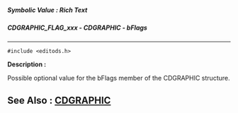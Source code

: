 ##### Symbolic Value : Rich Text
##### CDGRAPHIC_FLAG_xxx - CDGRAPHIC - bFlags
---
```
#include <editods.h>
```
**Description :**

Possible optional value for the bFlags member of the CDGRAPHIC structure.

**See Also :**
[CDGRAPHIC](/domino-c-api-docs/reference/Data/CDGRAPHIC)
---
